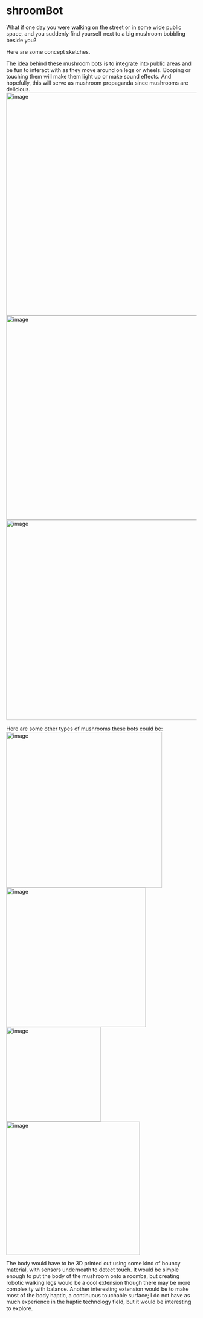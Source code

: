 # shroomBot

What if one day you were walking on the street or in some wide public space, and you suddenly find yourself next to a big mushroom bobbling beside you?

Here are some concept sketches.

The idea behind these mushroom bots is to integrate into public areas and be fun to interact with as they move around on legs or wheels. Booping or touching them will make them light up or make sound effects. And hopefully, this will serve as mushroom propaganda since mushrooms are delicious.
<img width="590" alt="image" src="https://github.com/user-attachments/assets/5e11a0fd-7f7e-4f86-b552-4d8fb8301065" />
<img width="541" alt="image" src="https://github.com/user-attachments/assets/a9bd54b2-c4fc-42e7-8e68-f6e67b5b82d2" />
<img width="530" alt="image" src="https://github.com/user-attachments/assets/657f204b-261e-4ad0-a4f7-464d382f4d86" />

Here are some other types of mushrooms these bots could be:
<img width="412" alt="image" src="https://github.com/user-attachments/assets/6bc842f2-e2b6-4a71-a894-f6cd0eb354f1" />
<img width="369" alt="image" src="https://github.com/user-attachments/assets/7315b9b8-c390-491c-8850-c0299816ed42" />
<img width="250" alt="image" src="https://github.com/user-attachments/assets/30dbbd8d-29c2-498f-b998-4368b4ed8ac2" />
<img width="353" alt="image" src="https://github.com/user-attachments/assets/efae7e9b-e014-4526-b510-e983d0916d95" />

The body would have to be 3D printed out using some kind of bouncy material, with sensors underneath to detect touch. It would be simple enough to put the body of the mushroom onto a roomba, but creating robotic walking legs would be a cool extension though there may be more complexity with balance. Another interesting extension would be to make most of the body haptic, a continuous touchable surface; I do not have as much experience in the haptic technology field, but it would be interesting to explore.


